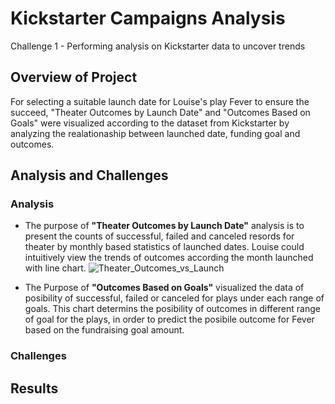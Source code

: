 # Kickstarter Campaigns Analysis
Challenge 1 - Performing analysis on Kickstarter data to uncover trends

## Overview of Project

For selecting a suitable launch date for Louise's play Fever to ensure the succeed, "Theater Outcomes by Launch Date" and "Outcomes Based on Goals" were visualized according to the dataset from Kickstarter by analyzing the realationaship between launched date, funding goal and outcomes.

## Analysis and Challenges

### Analysis
* The purpose of **"Theater Outcomes by Launch Date"** analysis is to present the counts of successful, failed and canceled resords for theater by monthly based statistics of launched dates. Louise could intuitively view the trends of outcomes according the month launched with line chart.
![Theater_Outcomes_vs_Launch](Resources/Theater_outcomes_vs_Launch)

* The Purpose of **"Outcomes Based on Goals"** visualized the data of posibility of successful, failed or canceled for plays under each range of goals.  This chart determins the posibility of outcomes in different range of goal for the plays, in order to predict the posibile outcome for Fever based on the fundraising goal amount.

### Challenges


## Results


